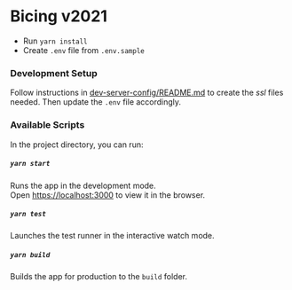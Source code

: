 # Bicing v2021

- Run `yarn install`
- Create `.env` file from `.env.sample`

### Development Setup

Follow instructions in [dev-server-config/README.md](./dev-server-config/README.md) to create the *ssl* files needed. Then update the `.env` file accordingly.


### Available Scripts

In the project directory, you can run:

##### `yarn start`

Runs the app in the development mode.\
Open [https://localhost:3000](https://localhost:3000) to view it in the browser.

##### `yarn test`
Launches the test runner in the interactive watch mode.

##### `yarn build`
Builds the app for production to the `build` folder.
